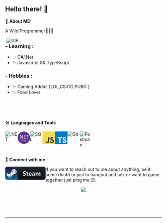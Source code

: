 ##  Hello there! 👋

 💬&nbsp;**About ME:**

 A Wild Programmer🙈🙉🙊

<img hight="400" width="500" alt="GIF" align="right" src="https://5b0988e595225.cdn.sohucs.com/images/20171223/e0bb1b3300804de2a882e999b61fb2a6.jpeg">

### - Learning :
- ✨ C#/.Net
- ✨ Javascript && TypeScript

### - Hobbies : 
- ✨ Gaming Addict [LOL,CS:GO,PUBG ] 
- ✨ Food Lover
</br>
</br>
</br>

🛠️&nbsp;**Languages  and Tools**

<img align="left" alt=".NET" width="40px" src="https://raw.githubusercontent.com/rahuldkjain/github-profile-readme-generator/master/src/images/icons/Framework/dotnet.svg" />
<img align="left" alt=".NET Core" width="40px" src="https://raw.githubusercontent.com/devicons/devicon/master/icons/dotnetcore/dotnetcore-original.svg" />
<img align="left" alt="SQL" width="40px" src="https://camo.githubusercontent.com/42dfd0950d93092d82d677877fe87d5bab1e2acccc1110bf0f9dd755988ccb7e/68747470733a2f2f7777772e7376677265706f2e636f6d2f73686f772f3330333232392f6d6963726f736f66742d73716c2d7365727665722d6c6f676f2e737667" />
<img align="left" alt="JavaScript" width="40px" src="https://raw.githubusercontent.com/github/explore/80688e429a7d4ef2fca1e82350fe8e3517d3494d/topics/javascript/javascript.png" />
<img align="left" alt="TypeScript" width="40px" src="https://raw.githubusercontent.com/github/explore/80688e429a7d4ef2fca1e82350fe8e3517d3494d/topics/typescript/typescript.png" />
<img align="left" alt="Git" width="40px" src="https://camo.githubusercontent.com/fbfcb9e3dc648adc93bef37c718db16c52f617ad055a26de6dc3c21865c3321d/68747470733a2f2f7777772e766563746f726c6f676f2e7a6f6e652f6c6f676f732f6769742d73636d2f6769742d73636d2d69636f6e2e737667" />
<img align="left" alt="Postman" width="40px" src="https://camo.githubusercontent.com/93b32389bf746009ca2370de7fe06c3b5146f4c99d99df65994f9ced0ba41685/68747470733a2f2f7777772e766563746f726c6f676f2e7a6f6e652f6c6f676f732f676574706f73746d616e2f676574706f73746d616e2d69636f6e2e737667" />

<br/>
<br/>
<br/>
<br/>

🔗&nbsp;**Connect with me**  
<p>
  <a href="https://steamcommunity.com/profiles/76561198427162470/">
  <img align="left" alt="Steam" width="130" hight="100" src="https://github.com/jchhh912/jchhh912/blob/main/assets/steam.png" />
</a>
If you want to reach out to me about anything, be it some doubt or just to hangout and talk or want to game together just ping me 😉. 



<p align="center" >  
  <a href="https://github.com/anuraghazra/github-readme-stats"> 
<img  src="https://github-readme-stats.vercel.app/api?username=jchhh912&&show_icons=true&theme=radical"/>
  </a>
  </p>

</br>
</br>
</br>
</a>
 </p>

[website]: https://imnikitaokunev.github.io/
[linkedin]: https://www.linkedin.com/in/imnikitaokunev/
[telegram]: https://t.me/nikitkasss
[yummy-monney]: https://github.com/imnikitaokunev/yummy-money
[kuzya]: https://github.com/imnikitaokunev/kuzya
*************


